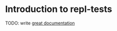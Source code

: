 # Introduction to repl-tests

TODO: write [great documentation](http://jacobian.org/writing/great-documentation/what-to-write/)
